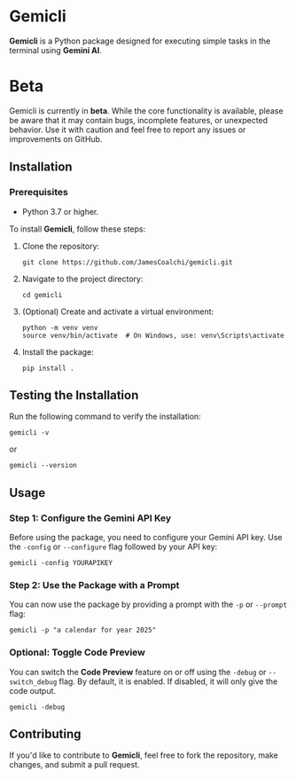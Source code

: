 # Gemicli

**Gemicli** is a Python package designed for executing simple tasks in the terminal using **Gemini AI**.

# Beta

Gemicli is currently in **beta**. While the core functionality is available, please be aware that it may contain bugs, incomplete features, or unexpected behavior. Use it with caution and feel free to report any issues or improvements on GitHub.

## Installation

### Prerequisites  
- Python 3.7 or higher. 

To install **Gemicli**, follow these steps:

1. Clone the repository:
   ```
   git clone https://github.com/JamesCoalchi/gemicli.git
   ```

2. Navigate to the project directory:
   ```
   cd gemicli
   ```
   
3. (Optional) Create and activate a virtual environment:
   ```
   python -m venv venv  
   source venv/bin/activate  # On Windows, use: venv\Scripts\activate  
   ```

4. Install the package:
   ```
   pip install .
   ```
## Testing the Installation

Run the following command to verify the installation:
```
gemicli -v
```
or
```
gemicli --version
```

## Usage

### Step 1: Configure the Gemini API Key

Before using the package, you need to configure your Gemini API key. Use the `-config` or `--configure` flag followed by your API key:

```
gemicli -config YOURAPIKEY
```

### Step 2: Use the Package with a Prompt

You can now use the package by providing a prompt with the `-p` or `--prompt` flag:

```
gemicli -p "a calendar for year 2025"
```

### Optional: Toggle Code Preview

You can switch the **Code Preview** feature on or off using the `-debug` or `--switch_debug` flag. By default, it is enabled. If disabled, it will only give the code output.

```
gemicli -debug
```

## Contributing

If you'd like to contribute to **Gemicli**, feel free to fork the repository, make changes, and submit a pull request.
